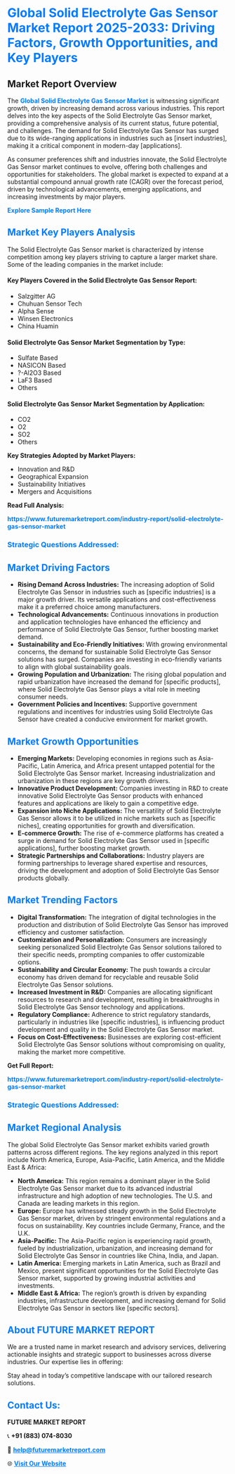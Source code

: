 <h1 style="color: #007BFF;">Global Solid Electrolyte Gas Sensor Market Report 2025-2033: Driving Factors, Growth Opportunities, and Key Players</h1>

<section id="overview">
<h2>Market Report Overview</h2>
<p>The <a href="https://www.futuremarketreport.com/industry-report/solid-electrolyte-gas-sensor-market" style="color: #007BFF; text-decoration: none;"><strong>Global Solid Electrolyte Gas Sensor Market</strong></a> is witnessing significant growth, driven by increasing demand across various industries. This report delves into the key aspects of the Solid Electrolyte Gas Sensor market, providing a comprehensive analysis of its current status, future potential, and challenges. The demand for Solid Electrolyte Gas Sensor has surged due to its wide-ranging applications in industries such as [insert industries], making it a critical component in modern-day [applications].</p>
<p>As consumer preferences shift and industries innovate, the Solid Electrolyte Gas Sensor market continues to evolve, offering both challenges and opportunities for stakeholders. The global market is expected to expand at a substantial compound annual growth rate (CAGR) over the forecast period, driven by technological advancements, emerging applications, and increasing investments by major players.</p>
</section>

<section id="overview">
<p><a href="https://www.futuremarketreport.com/request-sample/reportId=75522" style="color: #007BFF; text-decoration: none;"><strong>Explore Sample Report Here</strong></a></p>
</section>

<section id="key-players">
<h2 style="color: #007BFF;">Market Key Players Analysis</h2>
<p>The Solid Electrolyte Gas Sensor market is characterized by intense competition among key players striving to capture a larger market share. Some of the leading companies in the market include:</p>
<h4>Key Players Covered in the Solid Electrolyte Gas Sensor Report:</h4>
<ul><li>Salzgitter AG</li><li>Chuhuan Sensor Tech</li><li>Alpha Sense</li><li>Winsen Electronics</li><li>China Huamin</li></ul>
<h4>Solid Electrolyte Gas Sensor Market Segmentation by Type:</h4>
<ul><li>Sulfate Based</li><li>NASICON Based</li><li>?-Al2O3 Based</li><li>LaF3 Based</li><li>Others</li></ul>

<h4>Solid Electrolyte Gas Sensor Market Segmentation by Application:</h4>
<ul><li>CO2</li><li>O2</li><li>SO2</li><li>Others</li></ul>
<p><strong>Key Strategies Adopted by Market Players:</strong></p>
<ul>
<li>Innovation and R&D</li>
<li>Geographical Expansion</li>
<li>Sustainability Initiatives</li>
<li>Mergers and Acquisitions</li>
</ul>
</section>

<section>
<p><strong>Read Full Analysis: </strong></p><a href="https://www.futuremarketreport.com/industry-report/solid-electrolyte-gas-sensor-market" style="color: #007BFF; text-decoration: none;"><strong>https://www.futuremarketreport.com/industry-report/solid-electrolyte-gas-sensor-market</strong></a>
<h3 style="color: #007BFF;">Strategic Questions Addressed:</h3>
</section>

<section id="driving-factors">
<h2 style="color: #007BFF;">Market Driving Factors</h2>
<ul>
<li><strong>Rising Demand Across Industries:</strong> The increasing adoption of Solid Electrolyte Gas Sensor in industries such as [specific industries] is a major growth driver. Its versatile applications and cost-effectiveness make it a preferred choice among manufacturers.</li>
<li><strong>Technological Advancements:</strong> Continuous innovations in production and application technologies have enhanced the efficiency and performance of Solid Electrolyte Gas Sensor, further boosting market demand.</li>
<li><strong>Sustainability and Eco-Friendly Initiatives:</strong> With growing environmental concerns, the demand for sustainable Solid Electrolyte Gas Sensor solutions has surged. Companies are investing in eco-friendly variants to align with global sustainability goals.</li>
<li><strong>Growing Population and Urbanization:</strong> The rising global population and rapid urbanization have increased the demand for [specific products], where Solid Electrolyte Gas Sensor plays a vital role in meeting consumer needs.</li>
<li><strong>Government Policies and Incentives:</strong> Supportive government regulations and incentives for industries using Solid Electrolyte Gas Sensor have created a conducive environment for market growth.</li>
</ul>
</section>

<section id="growth-opportunities">
<h2 style="color: #007BFF;">Market Growth Opportunities</h2>
<ul>
<li><strong>Emerging Markets:</strong> Developing economies in regions such as Asia-Pacific, Latin America, and Africa present untapped potential for the Solid Electrolyte Gas Sensor market. Increasing industrialization and urbanization in these regions are key growth drivers.</li>
<li><strong>Innovative Product Development:</strong> Companies investing in R&D to create innovative Solid Electrolyte Gas Sensor products with enhanced features and applications are likely to gain a competitive edge.</li>
<li><strong>Expansion into Niche Applications:</strong> The versatility of Solid Electrolyte Gas Sensor allows it to be utilized in niche markets such as [specific niches], creating opportunities for growth and diversification.</li>
<li><strong>E-commerce Growth:</strong> The rise of e-commerce platforms has created a surge in demand for Solid Electrolyte Gas Sensor used in [specific applications], further boosting market growth.</li>
<li><strong>Strategic Partnerships and Collaborations:</strong> Industry players are forming partnerships to leverage shared expertise and resources, driving the development and adoption of Solid Electrolyte Gas Sensor products globally.</li>
</ul>
</section>

<section id="trending-factors">
<h2 style="color: #007BFF;">Market Trending Factors</h2>
<ul>
<li><strong>Digital Transformation:</strong> The integration of digital technologies in the production and distribution of Solid Electrolyte Gas Sensor has improved efficiency and customer satisfaction.</li>
<li><strong>Customization and Personalization:</strong> Consumers are increasingly seeking personalized Solid Electrolyte Gas Sensor solutions tailored to their specific needs, prompting companies to offer customizable options.</li>
<li><strong>Sustainability and Circular Economy:</strong> The push towards a circular economy has driven demand for recyclable and reusable Solid Electrolyte Gas Sensor solutions.</li>
<li><strong>Increased Investment in R&D:</strong> Companies are allocating significant resources to research and development, resulting in breakthroughs in Solid Electrolyte Gas Sensor technology and applications.</li>
<li><strong>Regulatory Compliance:</strong> Adherence to strict regulatory standards, particularly in industries like [specific industries], is influencing product development and quality in the Solid Electrolyte Gas Sensor market.</li>
<li><strong>Focus on Cost-Effectiveness:</strong> Businesses are exploring cost-efficient Solid Electrolyte Gas Sensor solutions without compromising on quality, making the market more competitive.</li>
</ul>
</section>

<section>
<p><strong>Get Full Report: </strong></p><a href="https://www.futuremarketreport.com/industry-report/solid-electrolyte-gas-sensor-market" style="color: #007BFF; text-decoration: none;"><strong>https://www.futuremarketreport.com/industry-report/solid-electrolyte-gas-sensor-market</strong></a>
<h3 style="color: #007BFF;">Strategic Questions Addressed:</h3>
</section>


<section id="regional-analysis">
<h2 style="color: #007BFF;">Market Regional Analysis</h2>
<p>The global Solid Electrolyte Gas Sensor market exhibits varied growth patterns across different regions. The key regions analyzed in this report include North America, Europe, Asia-Pacific, Latin America, and the Middle East & Africa:</p>
<ul>
<li><strong>North America:</strong> This region remains a dominant player in the Solid Electrolyte Gas Sensor market due to its advanced industrial infrastructure and high adoption of new technologies. The U.S. and Canada are leading markets in this region.</li>
<li><strong>Europe:</strong> Europe has witnessed steady growth in the Solid Electrolyte Gas Sensor market, driven by stringent environmental regulations and a focus on sustainability. Key countries include Germany, France, and the U.K.</li>
<li><strong>Asia-Pacific:</strong> The Asia-Pacific region is experiencing rapid growth, fueled by industrialization, urbanization, and increasing demand for Solid Electrolyte Gas Sensor in countries like China, India, and Japan.</li>
<li><strong>Latin America:</strong> Emerging markets in Latin America, such as Brazil and Mexico, present significant opportunities for the Solid Electrolyte Gas Sensor market, supported by growing industrial activities and investments.</li>
<li><strong>Middle East & Africa:</strong> The region’s growth is driven by expanding industries, infrastructure development, and increasing demand for Solid Electrolyte Gas Sensor in sectors like [specific sectors].</li>
</ul>
</section>

<footer>
<h2 style="color: #007BFF;">About FUTURE MARKET REPORT</h2>
<p>We are a trusted name in market research and advisory services, delivering actionable insights and strategic support to businesses across diverse industries. Our expertise lies in offering:</p>

<p>Stay ahead in today’s competitive landscape with our tailored research solutions.</p>

<h2 style="color: #007BFF;">Contact Us:</h2>
<p><strong>FUTURE MARKET REPORT</strong></p>
<p>📞 <strong>+91 (883) 074-8030</strong></p>
<p>📧 <strong><a href="mailto:help@futuremarketreport.com" style="color: #007BFF;">help@futuremarketreport.com</a></strong></p>
<p>🌐 <strong><a href="https://www.futuremarketreport.com/" style="color: #007BFF;">Visit Our Website</a></strong></p>
</footer>